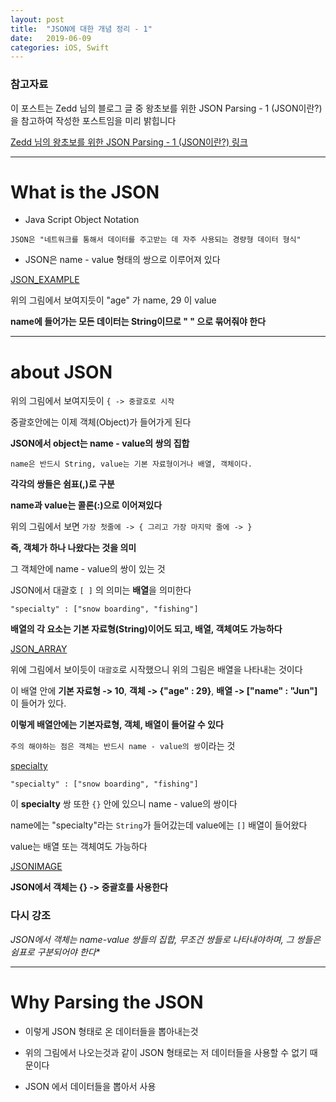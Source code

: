 ```yaml
---
layout: post
title:  "JSON에 대한 개념 정리 - 1"
date:   2019-06-09
categories: iOS, Swift
---
```


### 참고자료

이 포스트는 Zedd 님의 블로그 글 중 왕초보를 위한 JSON Parsing - 1 (JSON이란?) 을 참고하여 작성한 포스트임을 미리 밝힙니다

[Zedd 님의 왕초보를 위한 JSON Parsing - 1 (JSON이란?) 링크](https://zeddios.tistory.com/90)

---

# What is the JSON

- Java Script Object Notation

`JSON은 "네트워크를 통해서 데이터를 주고받는 데 자주 사용되는 경량형 데이터 형식"`

- JSON은 name - value 형태의 쌍으로 이루어져 있다

[JSON_EXAMPLE](https://user-images.githubusercontent.com/42841888/59159413-45483180-8b04-11e9-8532-96a8ae190805.png)

위의 그림에서 보여지듯이 "age" 가 name, 29 이 value

**name에 들어가는 모든 데이터는 String이므로 " " 으로 묶어줘야 한다**

---

# about JSON

위의 그림에서 보여지듯이 `{ -> 중괄호로 시작`

중괄호안에는 이제 객체(Object)가 들어가게 된다

**JSON에서 object는 name - value의 쌍의 집합**

`name은 반드시 String, value는 기본 자료형이거나 배열, 객체이다.`

**각각의 쌍들은 쉼표(,)로 구분**

**name과 value는 콜론(:)으로 이어져있다**

위의 그림에서 보면 `가장 첫줄에 -> { 그리고 가장 마지막 줄에 -> }`

**즉, 객체가 하나 나왔다는 것을 의미**

그 객체안에 name - value의 쌍이 있는 것

JSON에서 대괄호 `[ ]` 의 의미는 **배열**을 의미한다

`"specialty" : ["snow boarding", "fishing"]`

**배열의 각 요소는 기본 자료형(String)이어도 되고, 배열, 객체여도 가능하다**

[JSON_ARRAY](https://user-images.githubusercontent.com/42841888/59159471-e2a36580-8b04-11e9-8222-e96b57f092d6.png)

위에 그림에서 보이듯이 `대괄호`로 시작했으니 위의 그림은 배열을 나타내는 것이다

이 배열 안에 **기본 자료형 -> 10**, **객체 -> {"age" : 29}**, **배열 -> ["name" : "Jun"]** 이 들어가 있다.

**이렇게 배열안에는 기본자료형, 객체, 배열이 들어갈 수 있다**

`주의 해야하는 점은 객체는 반드시 name - value의 쌍`이라는 것

[specialty](https://user-images.githubusercontent.com/42841888/59159475-f8188f80-8b04-11e9-88f5-cbe589504056.png)

`"specialty" : ["snow boarding", "fishing"]`

이 **specialty** 쌍 또한 `{}` 안에 있으니 name - value의 쌍이다

name에는 "specialty"라는 `String`가 들어갔는데 value에는 `[]` 배열이 들어왔다

value는 배열 또는 객체여도 가능하다

[JSONIMAGE](https://user-images.githubusercontent.com/42841888/59159483-29915b00-8b05-11e9-933c-95f5c4b986ed.png)

**JSON에서 객체는 {} -> 중괄호를 사용한다**

### 다시 강조

**JSON에서 객체는 name-value 쌍들의 집합*, 무조건 쌍들로 나타내야하며, 그 쌍들은 쉼표로 구분되어야 한다**

---

# Why  Parsing the JSON

- 이렇게 JSON 형태로 온 데이터들을 뽑아내는것

- 위의 그림에서 나오는것과 같이 JSON 형태로는 저 데이터들을 사용할 수 없기 때문이다

- JSON 에서 데이터들을 뽑아서 사용
